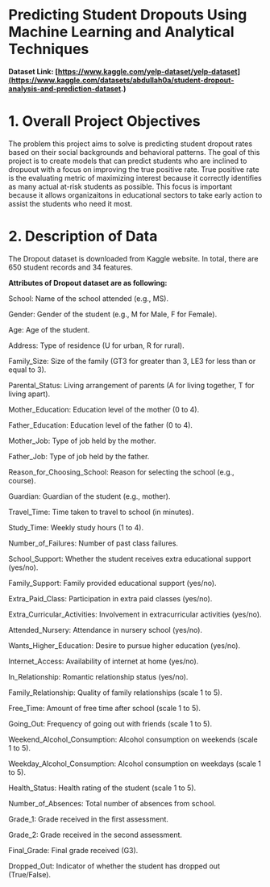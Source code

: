 # Predicting Student Dropouts Using Machine Learning and Analytical Techniques
**Dataset Link: [https://www.kaggle.com/yelp-dataset/yelp-dataset](https://www.kaggle.com/datasets/abdullah0a/student-dropout-analysis-and-prediction-dataset.)**
# 1. Overall Project Objectives
The problem this project aims to solve is predicting student dropout rates based on their social backgrounds and behavioral patterns. The goal of this project is to create models that can predict students who are inclined to dropuout with a focus on improving the true positive rate. True positive rate is the evaluating metric of maximizing interest because it correctly identifies as many actual at-risk students as possible. This focus is important because it allows organizaitons in educational sectors to take early action to assist the students who need it most.

# 2. Description of Data
The Dropout dataset is downloaded from Kaggle website. In total, there are 650 student records and 34 features. 

**Attributes of Dropout dataset are as following:**

School: Name of the school attended (e.g., MS).

Gender: Gender of the student (e.g., M for Male, F for Female).

Age: Age of the student.

Address: Type of residence (U for urban, R for rural).

Family_Size: Size of the family (GT3 for greater than 3, LE3 for less than or equal to 3).

Parental_Status: Living arrangement of parents (A for living together, T for living apart).

Mother_Education: Education level of the mother (0 to 4).

Father_Education: Education level of the father (0 to 4).

Mother_Job: Type of job held by the mother.

Father_Job: Type of job held by the father.

Reason_for_Choosing_School: Reason for selecting the school (e.g., course).

Guardian: Guardian of the student (e.g., mother).

Travel_Time: Time taken to travel to school (in minutes).

Study_Time: Weekly study hours (1 to 4).

Number_of_Failures: Number of past class failures.

School_Support: Whether the student receives extra educational support (yes/no).

Family_Support: Family provided educational support (yes/no).

Extra_Paid_Class: Participation in extra paid classes (yes/no).

Extra_Curricular_Activities: Involvement in extracurricular activities (yes/no).

Attended_Nursery: Attendance in nursery school (yes/no).

Wants_Higher_Education: Desire to pursue higher education (yes/no).

Internet_Access: Availability of internet at home (yes/no).

In_Relationship: Romantic relationship status (yes/no).

Family_Relationship: Quality of family relationships (scale 1 to 5).

Free_Time: Amount of free time after school (scale 1 to 5).

Going_Out: Frequency of going out with friends (scale 1 to 5).

Weekend_Alcohol_Consumption: Alcohol consumption on weekends (scale 1 to 5).

Weekday_Alcohol_Consumption: Alcohol consumption on weekdays (scale 1 to 5).

Health_Status: Health rating of the student (scale 1 to 5).

Number_of_Absences: Total number of absences from school.

Grade_1: Grade received in the first assessment.

Grade_2: Grade received in the second assessment.

Final_Grade: Final grade received (G3).

Dropped_Out: Indicator of whether the student has dropped out (True/False).
